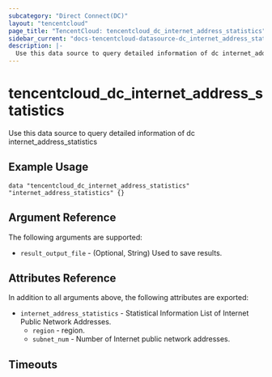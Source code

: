 ```yaml
---
subcategory: "Direct Connect(DC)"
layout: "tencentcloud"
page_title: "TencentCloud: tencentcloud_dc_internet_address_statistics"
sidebar_current: "docs-tencentcloud-datasource-dc_internet_address_statistics"
description: |-
  Use this data source to query detailed information of dc internet_address_statistics
---
```


# tencentcloud_dc_internet_address_statistics

Use this data source to query detailed information of dc internet_address_statistics

## Example Usage

```hcl
data "tencentcloud_dc_internet_address_statistics" "internet_address_statistics" {}
```

## Argument Reference

The following arguments are supported:

* `result_output_file` - (Optional, String) Used to save results.

## Attributes Reference

In addition to all arguments above, the following attributes are exported:

* `internet_address_statistics` - Statistical Information List of Internet Public Network Addresses.
  * `region` - region.
  * `subnet_num` - Number of Internet public network addresses.


## Timeouts

<no value>


